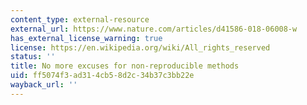 ```yaml
---
content_type: external-resource
external_url: https://www.nature.com/articles/d41586-018-06008-w
has_external_license_warning: true
license: https://en.wikipedia.org/wiki/All_rights_reserved
status: ''
title: No more excuses for non-reproducible methods
uid: ff5074f3-ad31-4cb5-8d2c-34b37c3bb22e
wayback_url: ''
---
```

